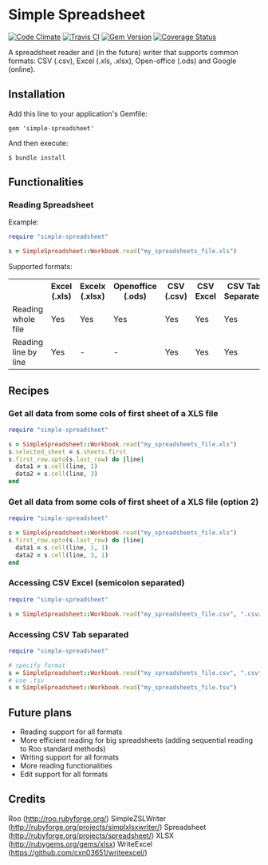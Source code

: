 # Simple Spreadsheet 

[![Code Climate](https://codeclimate.com/github/zenkay/simple-spreadsheet/badges/gpa.svg)](https://codeclimate.com/github/zenkay/simple-spreadsheet) [![Travis CI](https://travis-ci.org/zenkay/simple-spreadsheet.svg?branch=master)](https://travis-ci.org/zenkay/simple-spreadsheet) [![Gem Version](https://badge.fury.io/rb/dandelionapi.svg)](http://badge.fury.io/rb/dandelionapi) [![Coverage Status](https://coveralls.io/repos/github/zenkay/simple-spreadsheet/badge.svg?branch=master)](https://coveralls.io/github/zenkay/simple-spreadsheet?branch=master)

A spreadsheet reader and (in the future) writer that supports common formats: CSV (.csv), Excel (.xls, .xlsx), Open-office (.ods) and Google (online).

## Installation

Add this line to your application's Gemfile:

```
gem 'simple-spreadsheet'
```

And then execute:

```
$ bundle install
```

## Functionalities

### Reading Spreadsheet

Example:

```ruby
require "simple-spreadsheet"

s = SimpleSpreadsheet::Workbook.read("my_spreadsheets_file.xls")
```

Supported formats:

<table>
  <tr>
  	<th></th>
    <th>Excel (.xls)</th>
    <th>Excelx (.xlsx)</th>
    <th>Openoffice (.ods)</th>
    <th>CSV (.csv)</th>
    <th>CSV Excel</th>
    <th>CSV Tab Separated</th>
  </tr>
  <tr>
  	<td>Reading whole file</td>
    <td>Yes</td>
    <td>Yes</td>
    <td>Yes</td>
    <td>Yes</td>
    <td>Yes</td>
    <td>Yes</td>
  </tr>
  <tr>
  	<td>Reading line by line</td>
    <td>Yes</td>
    <td>-</td>
    <td>-</td>
    <td>Yes</td>
    <td>Yes</td>
    <td>Yes</td>
  </tr>
</table>


## Recipes

### Get all data from some cols of first sheet of a XLS file

```ruby
require "simple-spreadsheet"

s = SimpleSpreadsheet::Workbook.read("my_spreadsheets_file.xls")
s.selected_sheet = s.sheets.first
s.first_row.upto(s.last_row) do |line|
  data1 = s.cell(line, 1)
  data2 = s.cell(line, 3)
end
```

### Get all data from some cols of first sheet of a XLS file (option 2)

```ruby
require "simple-spreadsheet"

s = SimpleSpreadsheet::Workbook.read("my_spreadsheets_file.xls")
s.first_row.upto(s.last_row) do |line|
  data1 = s.cell(line, 1, 1)
  data2 = s.cell(line, 3, 1)
end
```

### Accessing CSV Excel (semicolon separated)

```ruby
require "simple-spreadsheet"

s = SimpleSpreadsheet::Workbook.read("my_spreadsheets_file.csv", ".csvx")
```

### Accessing CSV Tab separated

```ruby
require "simple-spreadsheet"

# specify format
s = SimpleSpreadsheet::Workbook.read("my_spreadsheets_file.csv", ".csvt")
# use .tsv
s = SimpleSpreadsheet::Workbook.read("my_spreadsheets_file.tsv")
```

## Future plans

- Reading support for all formats
- More efficient reading for big spreadsheets (adding sequential reading to Roo standard methods)
- Writing support for all formats
- More reading functionalities
- Edit support for all formats

## Credits

Roo (http://roo.rubyforge.org/)
SimpleZSLWriter (http://rubyforge.org/projects/simplxlsxwriter/)
Spreadsheet (http://rubyforge.org/projects/spreadsheet/)
XLSX (http://rubygems.org/gems/xlsx)
WriteExcel (https://github.com/cxn03651/writeexcel/)
